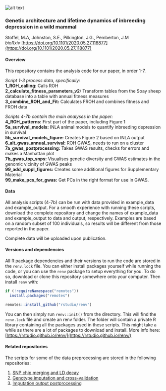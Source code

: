 ![alt text](https://github.com/mastoffel/uncarved_blog/tree/master/public/images)


### Genetic architecture and lifetime dynamics of inbreeding depression in a wild mammal
Stoffel, M.A, Johnston, S.E., Pilkington, J.G., Pemberton, J.M  
*bioRxiv* [https://doi.org/10.1101/2020.05.27.118877](https://doi.org/10.1101/2020.05.27.118877)  

#### Overview   
This repository contains the analysis code for our paper, in order 1-7.  

*Script 1-3 process data, specifically:*  
**1_ROH_calling:** Calls ROH  
**2_calculate_fitness_parameters_v2:** Transform tables from the Soay sheep database into a table with annual fitness measures  
**3_combine_ROH_and_Fit:** Calculates FROH and combines fitness and FROH data

*Scripts 4-7b contain the main analyses in the paper:*  
**4_ROH_patterns:** First part of the paper, including Figure 1  
**5a_survival_models:** INLA animal models to quantify inbreeding depression in survival  
**5b_survival_models_figure:** Creates Figure 2 based on INLA output  
**6_alt_gwas_annual_survival:** ROH GWAS, needs to run on a cluster  
**7a_gwas_postprocessing:** Takes GWAS results, checks for errors and makes a Manhattan plot    
**7b_gwas_top_snps:** Visualises genetic diversity and GWAS estimates in the genomic vicinity of GWAS peaks  
**99_add_suppl_figures:** Creates some additional figures for Supplementary Material  
**99_make_pcs_for_gwas:** Get PCs in the right format for use in GWAS.  

#### Data
All analysis scripts (4-7b) can be run with data provided in example_data and example_output. For a smooth experience with running these scripts, download the complete repository and change the names of example_data and example_output to data and output, respectively. Examples are based on a random subset of 100 individuals, so results will be different from those reported in the paper.

Complete data will be uploaded upon publication.  

#### Versions and dependencies
All R package dependencies and their versions to run the code are stored in the `renv.lock` file. You can either install packages yourself while running the code, or you can use the `renv` package to setup everything for you. To do so, download or clone this repository somewhere onto your computer. Then install `renv` with:

```r
if (!requireNamespace("remotes"))
  install.packages("remotes")

remotes::install_github("rstudio/renv")
```

You can then simply run `renv::init()` from the directory. This will find the `renv.lock` file and create an renv folder. The folder will contain a private R library containing all the packages used in these scripts. This might take a while as there are a lot of packages to download and install. More info here: [https://rstudio.github.io/renv/](https://rstudio.github.io/renv/)


#### Related repositories
The scripts for some of the data preprocessing are stored in the following repositories:
1) [SNP chip merging and LD decay](https://github.com/mastoffel/sheep)
2) [Genotype imputation and cross-validation](https://github.com/mastoffel/imputation_eddie)
3) [Imputation output postprocessing](https://github.com/mastoffel/imputation_mac)

